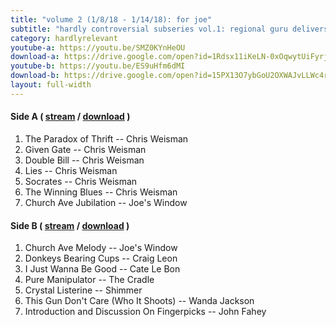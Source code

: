 ```yaml
---
title: "volume 2 (1/8/18 - 1/14/18): for joe"
subtitle: "hardly controversial subseries vol.1: regional guru delivers / rain cowboy joe"
category: hardlyrelevant
youtube-a: https://youtu.be/SMZ0KYnHeOU
download-a: https://drive.google.com/open?id=1Rdsx11iKeLN-0xOqwytUiFyrj3T3-eNI
youtube-b: https://youtu.be/ES9uHfm6dMI
download-b: https://drive.google.com/open?id=15PX13O7ybGoU2OXWAJvLLWc4ry3maHFh 
layout: full-width 
---
```

#### Side A ( <a target="_blank" href="{{ page.youtube-a }}">stream</a> / <a target="_blank" href="{{ page.download-a }}">download</a> ) ####
1. The Paradox of Thrift -- Chris Weisman
2. Given Gate -- Chris Weisman
3. Double Bill -- Chris Weisman
4. Lies -- Chris Weisman
5. Socrates -- Chris Weisman
6. The Winning Blues -- Chris Weisman
7. Church Ave Jubilation -- Joe's Window

#### Side B ( <a target="_blank" href="{{ page.youtube-b }}">stream</a> / <a target="_blank" href="{{ page.download-b }}">download</a> ) ####
1. Church Ave Melody -- Joe's Window
2. Donkeys Bearing Cups -- Craig Leon
3. I Just Wanna Be Good -- Cate Le Bon
4. Pure Manipulator -- The Cradle
5. Crystal Listerine -- Shimmer
6. This Gun Don't Care (Who It Shoots) -- Wanda Jackson
7. Introduction and Discussion On Fingerpicks -- John Fahey
